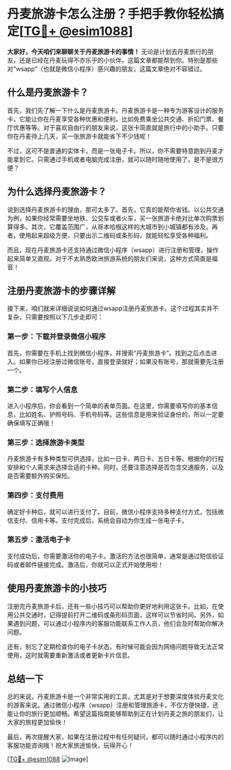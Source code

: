 # 丹麦旅游卡怎么注册？手把手教你轻松搞定[[TG💪+ @esim1088](https://t.me/s/esim1088)]

**大家好，今天咱们来聊聊关于丹麦旅游卡的事情！** 无论是计划去丹麦旅行的朋友，还是已经在丹麦玩得不亦乐乎的小伙伴，这篇文章都能帮到你。特别是那些对“wsapp”（也就是微信小程序）感兴趣的朋友，这篇文章绝对不容错过。

## 什么是丹麦旅游卡？

首先，我们先了解一下什么是丹麦旅游卡。丹麦旅游卡是一种专为游客设计的服务卡，它能让你在丹麦享受各种优惠和便利。比如免费乘坐公共交通、折扣门票、餐厅优惠等等。对于喜欢自由行的朋友来说，这张卡简直就是旅行中的小助手。只要你在丹麦待上几天，买一张旅游卡就能省下不少钱呢！

不过，这可不是普通的实体卡，而是一张电子卡。所以，你不需要特意跑到丹麦才能拿到它。只需通过手机或者电脑完成注册，就可以随时随地使用了。是不是很方便？

## 为什么选择丹麦旅游卡？

说到选择丹麦旅游卡的理由，那可太多了。首先，它真的能帮你省钱。以公共交通为例，如果你经常需要坐地铁、公交车或者火车，买一张旅游卡绝对比单次购票划算得多。其次，它覆盖范围广，从哥本哈根这样的大城市到小城镇都有涉及。再者，使用起来超级方便，只要出示二维码或条形码，就能轻松享受各种福利。

而且，现在丹麦旅游卡还支持通过微信小程序（wsapp）进行注册和管理，操作起来简单又直观。对于不太熟悉欧洲旅游系统的朋友们来说，这种方式简直是福音！

## 注册丹麦旅游卡的步骤详解

接下来，咱们就来详细说说如何通过wsapp注册丹麦旅游卡。这个过程其实并不复杂，只需要按照以下几步走即可：

### 第一步：下载并登录微信小程序

首先，你需要在手机上找到微信小程序，并搜索“丹麦旅游卡”。找到之后点击进入。如果你已经注册过微信账号，直接登录就好；如果没有账号，那就需要先注册一个。

### 第二步：填写个人信息

进入小程序后，你会看到一个简单的表单页面。在这里，你需要填写你的基本信息，比如姓名、护照号码、手机号码等。这些信息是用来验证身份的，所以一定要确保填写正确哦！

### 第三步：选择旅游卡类型

丹麦旅游卡有多种类型可供选择，比如一日卡、两日卡、五日卡等。根据你的行程安排和个人需求来选择合适的卡种。同时，还要注意选择是否包含交通服务，以及是否需要额外购买保险。

### 第四步：支付费用

确定好卡种后，就可以进行支付了。目前，微信小程序支持多种支付方式，包括微信支付、信用卡等。支付完成后，系统会自动为你生成一张电子卡。

### 第五步：激活电子卡

支付成功后，你需要激活你的电子卡。激活的方法也很简单，通常是通过短信验证码或者邮件链接完成。激活后，你就可以正式开始使用啦！

## 使用丹麦旅游卡的小技巧

注册完丹麦旅游卡后，还有一些小技巧可以帮助你更好地利用这张卡。比如，在使用公共交通时，记得提前打开二维码或条形码页面，这样可以节省时间。另外，如果遇到问题，可以通过小程序内的客服功能联系工作人员，他们会及时帮助你解决问题。

还有，别忘了定期检查你的电子卡状态。有时候可能会因为网络问题导致无法正常使用，这时就需要重新激活或者更新卡片信息。

## 总结一下

总的来说，丹麦旅游卡是一个非常实用的工具，尤其是对于想要深度体验丹麦文化的游客来说。通过微信小程序（wsapp）注册和管理旅游卡，不仅方便快捷，还能让你的旅行更加顺畅。希望这篇指南能够帮助到正在计划丹麦之旅的朋友们，让大家的旅程更加愉快！

最后，再次提醒大家，如果在注册过程中有任何疑问，都可以随时通过小程序内的客服功能咨询哦！祝大家旅途愉快，玩得开心！

[[TG💪+ @esim1088](https://t.me/s/esim1088) ![Image](https://i.postimg.cc/4NQfJmqS/Snipaste-2025-05-13-00-14-12.png)]